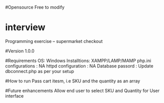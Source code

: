 #Opensource
Free to modify

# interview
Programming exercise – supermarket checkout

#Version
1.0.0

#Requirements
OS: Windows
Installtions: XAMPP/LAMP/MAMP
php.ini configurations : NA
httpd configuration : NA
Database passord : Update dbconnect.php as per your setup

#How to run
Pass cart itesm, i.e SKU and the quantity as an array

#Future enhancements
Allow end user to select SKU and Quantity for User interface
